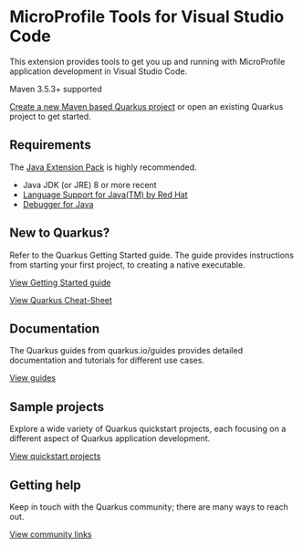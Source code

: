 # MicroProfile Tools for Visual Studio Code
This extension provides tools to get you up and running with MicroProfile
application development in Visual Studio Code.

Maven 3.5.3+ supported

[Create a new Maven based Quarkus project]() or open an existing Quarkus project to get started.
<!-- The link for "Create a new Quarkus project" above would ideally start the wizard to
generate a new Quarkus project -->

## Requirements
The [Java Extension Pack](https://marketplace.visualstudio.com/items?itemName=vscjava.vscode-java-pack) is highly recommended.

* Java JDK (or JRE) 8 or more recent
* [Language Support for Java(TM) by Red Hat](https://marketplace.visualstudio.com/items?itemName=redhat.java)
* [Debugger for Java](https://marketplace.visualstudio.com/items?itemName=vscjava.vscode-java-debug)

## New to Quarkus?
Refer to the Quarkus Getting Started guide. The guide provides instructions from
starting your first project, to creating a native executable. 

[View Getting Started guide](https://quarkus.io/get-started/)

[View Quarkus Cheat-Sheet](https://lordofthejars.github.io/quarkus-cheat-sheet/)

## Documentation
The Quarkus guides from quarkus.io/guides provides detailed documentation and
tutorials for different use cases.

[View guides]()

## Sample projects
Explore a wide variety of Quarkus quickstart projects, each focusing on a different aspect
of Quarkus application development.

[View quickstart projects](https://github.com/quarkusio/quarkus-quickstarts)

## Getting help
Keep in touch with the Quarkus community; there are many ways to reach out.

[View community links](https://quarkus.io/community/)
<!---
Instead of the GitHub link I think it would be nice if it links to a page showing all 
of the quick start projects, similiar to the IBM's "Follow Tutorials" link
-->

<!---
Since there are so many guides, it would be better to link to a VS Code webview
showing all the guides.
-->


<!---
All the guides are below:
-->

<!-- ### Core
* Configuring Your Application
* Application Initialization and Termination
* Contexts and Dependency Injection
* Testing Your Application
* Configuring Logging
* Using SSL With Native Images
* Context Propagation
### Web
* Writing REST JSON Services
* Validation with Hibernate Validator
* Using the REST Client
* Using JWT RBAC
* Using WebSockets
* Using OpenAPI and Swagger UI
* Undertow Reference Documentation
* Using Fault Tolerance
### Data
* Configuring your datasources
* Using Hibernate ORM and JPA
* Simplified Hibernate ORM with Panache
* Hibernate Search + Elasticsearch
* Using Infinispan Client
* Using Transactions
* Validation with Hibernate Validator
* Schema Migration with Flyway
* Reactive Postgres Client
* MongoDB Client
* Neo4j Client
### Messaging
* Using Apache Kafka
* Using AMQP with Reactive Messaging
* Using Apache Kafka Streams
* Asynchronous Message Passing
### Security
* Using Security
* Using JWT RBAC
* Using Keycloak to Protect JAX-RS Applications
* Using OAuth2 RBAC
### Business Automation
* Using Kogito to add business automation capabilities to an application
### Cloud
* Deploying Native Applications on Kubernetes or OpenShift
* Deploying Native Applications on Knative Kubernetes or OpenShift
* Generating Kubernetes Resources
* Using the Kubernetes Client to Interact with a Kubernetes Cluster
* Deploying to OpenShift using S2I
* Deploying to Microsoft Azure Cloud
### Observability
* Using Health Check
* Using OpenTracing
* Collecting Metrics
* Using Fault Tolerance
### Serialization
* Writing REST JSON Services
### Tooling
* Building Applications with Maven
* Building Applications with Gradle
* Measuring the coverage of your tests
### Migration
* Using the Quarkus Extension for Spring DI API
* Using the Quarkus Extension for Spring Web API
* Using the Quarkus Extension for Spring Data JPA API
### Writing Extensions
* Writing Your Own Extension
* Writing Native Applications
### Alternative Languages
* Using Kotlin
### Miscellaneous
* Scheduling Periodic Tasks
* Sending Emails
* Extracting Content with Apache Tika
* Using Vert.x
* Measuring Performance -->
